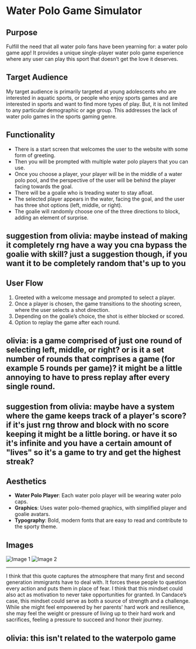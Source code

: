 # Water Polo Game Simulator

## Purpose
Fulfill the need that all water polo fans have been yearning for: a water polo game app! It provides a unique single-player water polo game experience where any user can play this sport that doesn’t get the love it deserves.

## Target Audience
My target audience is primarily targeted at young adolescents who are interested in aquatic sports, or people who enjoy sports games and are interested in sports and want to find more types of play. But, it is not limited to any particular demographic or age group. This addresses the lack of water polo games in the sports gaming genre.

## Functionality
- There is a start screen that welcomes the user to the website with some form of greeting. 
- Then you will be prompted with multiple water polo players that you can use.
- Once you choose a player, your player will be in the middle of a water polo pool, and the perspective of the user will be behind the player facing towards the goal. 
- There will be a goalie who is treading water to stay afloat. 
- The selected player appears in the water, facing the goal, and the user has three shot options (left, middle, or right).
- The goalie will randomly choose one of the three directions to block, adding an element of surprise.
## suggestion from olivia: maybe instead of making it completely rng have a way you cna bypass the goalie with skill? just a suggestion though, if you want it to be completely random that's up to you

## User Flow
1. Greeted with a welcome message and prompted to select a player.
2. Once a player is chosen, the game transitions to the shooting screen, where the user selects a shot direction.
3. Depending on the goalie’s choice, the shot is either blocked or scored.
4. Option to replay the game after each round.
## olivia: is a game comprised of just one round of selecting left, middle, or right? or is it a set number of rounds that comprises a game (for example 5 rounds per game)? it might be a little annoying to have to press replay after every single round.
## suggestion from olivia: maybe have a system where the game keeps track of a player's score? if it's just rng throw and block with no score keeping it might be a little boring. or have it so it's infinite and you have a certain amount of "lives" so it's a game to try and get the highest streak?

## Aesthetics
- **Water Polo Player**: Each water polo player will be wearing water polo caps.
- **Graphics**: Uses water polo-themed graphics, with simplified player and goalie avatars.
- **Typography**: Bold, modern fonts that are easy to read and contribute to the sporty theme.

## Images
![Image 1](https://github.com/okonghw/Collins-waterpolo-forked/blob/main/2958cc22-44c0-4e18-83d8-27e76921d23b.webp)
![Image 2](https://github.com/okonghw/Collins-waterpolo-forked/blob/main/c046f102-9de4-4d18-aab1-288e4a6b0e80.webp)

---

I think that this quote captures the atmosphere that many first and second generation immigrants have to deal with. It forces these people to question every action and puts them in place of fear. I think that this mindset could also act as motivation to never take opportunities for granted. In Candace’s case, this mindset could serve as both a source of strength and a challenge. While she might feel empowered by her parents' hard work and resilience, she may feel the weight or pressure of living up to their hard work and sacrifices, feeling a pressure to succeed and honor their journey.
## olivia: this isn't related to the waterpolo game